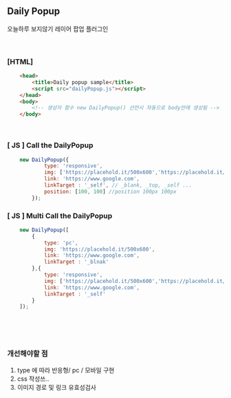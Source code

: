 ## Daily Popup
오늘하루 보지않기 레이어 팝업 플러그인
<br/><br/>
<br/>

### [HTML]

~~~html
    <head>
        <title>Daily popup sample</title>
        <script src="dailyPopup.js"></script>
    </head>
    <body>
        <!-- 생성자 함수 new DailyPopup() 선언시 자동으로 body안에 생성됨 -->
    </body>
~~~
<br/>

### [ JS ] Call the DailyPopup

~~~js
    new DailyPopup({
            type: 'responsive',
            img: ['https://placehold.it/500x600','https://placehold.it/200x600'], //[ pc , mobile ]
            link: 'https://www.google.com',
            linkTarget : '_self', // _blank, _top, _self ...
            position: [100, 100] //position 100px 100px
        });
~~~

### [ JS ] Multi Call the DailyPopup

~~~js
    new DailyPopup([
        {
            type: 'pc',
            img: 'https://placehold.it/500x600',
            link: 'https://www.google.com',
            linkTarget : '_blnak'
        },{
            type: 'responsive',
            img: ['https://placehold.it/500x600','https://placehold.it/500x600'],
            link: 'https://www.google.com',
            linkTarget : '_self'
        }
    ]);
~~~

<br/><br/><br/>
### 개선해야할 점
 1. type 에 따라 반응형/ pc / 모바일 구현
 2. css 작성쓰..
 3. 이미지 경로 및 링크 유효성검사


